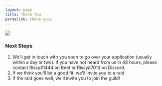 ```yaml
---
layout: page
title: Thank You
permalink: thank-you/
---
```


<div class="thanks">
    <img class="gmih-tabard" src="../images/gmih-tabard.png">
</div>


### Next Steps
1. We'll get in touch with you soon to go over your application (usually within a day or two). If you have not heard from us in 48 hours, please contact Rissy#1444 on Bnet or Rissy#7013 on Discord.
2. If we think you'll be a good fit, we'll invite you to a raid.
3. If the raid goes well, we'll invite you to join the guild!